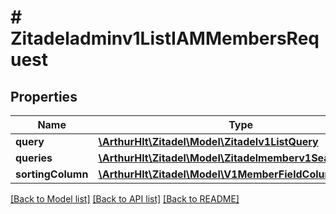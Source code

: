 # # Zitadeladminv1ListIAMMembersRequest

## Properties

Name | Type | Description | Notes
------------ | ------------- | ------------- | -------------
**query** | [**\ArthurHlt\Zitadel\Model\Zitadelv1ListQuery**](Zitadelv1ListQuery.md) |  | [optional]
**queries** | [**\ArthurHlt\Zitadel\Model\Zitadelmemberv1SearchQuery[]**](Zitadelmemberv1SearchQuery.md) |  | [optional]
**sortingColumn** | [**\ArthurHlt\Zitadel\Model\V1MemberFieldColumnName**](V1MemberFieldColumnName.md) |  | [optional]

[[Back to Model list]](../../README.md#models) [[Back to API list]](../../README.md#endpoints) [[Back to README]](../../README.md)
